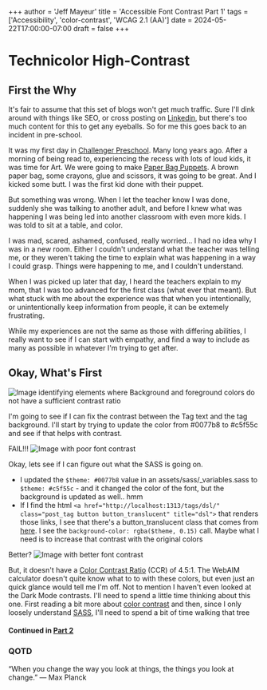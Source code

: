 +++
author = 'Jeff Mayeur'
title = 'Accessible Font Contrast Part 1'
tags = ['Accessibility', 'color-contrast', 'WCAG 2.1 (AA)']
date = 2024-05-22T17:00:00-07:00
draft = false
+++

# Technicolor High-Contrast

## First the Why
It's fair to assume that this set of blogs won't get much traffic. Sure I'll dink around with things like SEO, or cross posting on [Linkedin](https://www.linkedin.com/in/jeff-mayeur/), but there's too much content for this to get any eyeballs. So for me this goes back to an incident in pre-school.

It was my first day in [Challenger Preschool](https://www.yelp.com/biz/challenger-school-saratoga-saratoga). Many long years ago. After a morning of being read to, experiencing the recess with lots of loud kids, it was time for Art. We were going to make [Paper Bag Puppets](https://tinkerlab.com/paper-bag-animal-puppets/). A brown paper bag, some crayons, glue and scissors, it was going to be great. And I kicked some butt. I was the first kid done with their puppet.

But something was wrong. When I let the teacher know I was done, suddenly she was talking to another adult, and before I knew what was happening I was being led into another classroom with even more kids. I was told to sit at a table, and color.

I was mad, scared, ashamed, confused, really worried... I had no idea why I was in a new room. Either I couldn't understand what the teacher was telling me, or they weren't taking the time to explain what was happening in a way I could grasp. Things were happening to me, and I couldn't understand.

When I was picked up later that day, I heard the teachers explain to my mom, that I was too advanced for the first class (what ever that meant). But what stuck with me about the experience was that when you intentionally, or unintentionally keep information from people, it can be extemely frustrating.

While my experiences are not the same as those with differing abilities, I really want to see if I can start with empathy, and find a way to include as many as possible in whatever I'm trying to get after.

## Okay, What's First
![Image identifying elements where Background and foreground colors do not have a sufficient contrast ratio](/images/accessibility-contrast/contrast.png)

I'm going to see if I can fix the contrast between the Tag text and the tag background. I'll start by trying to update the color from #0077b8 to #c5f55c and see if that helps with contrast.

FAIL!!!
![Image with poor font contrast](/images/accessibility-contrast/contrast-fail.png)

Okay, lets see if I can figure out what the SASS is going on.
- I updated the `$theme: #0077b8` value in an assets/sass/_variables.sass to `$theme: #c5f55c` - and it changed the color of the font, but the background is updated as well.. hmm
- If I find the html `<a href="http://localhost:1313/tags/dsl/" class="post_tag button button_translucent" title="dsl">` that renders those links, I see that there's a button_translucent class that comes from [here](https://github.com/chipzoller/hugo-clarity/blob/8412edb369414537eabc4de1ecf6f3b8edf70c50/assets/sass/_components.sass#L188). I see the `background-color: rgba($theme, 0.15)` call. Maybe what I need is to increase that contrast with the original colors

Better?
![Image with better font contrast](/images/accessibility-contrast/contrast-better.png)

But, it doesn't have a [Color Contrast Ratio](https://webaim.org/resources/contrastchecker/) (CCR) of 4.5:1. The WebAIM calculator doesn't quite know what to to with these colors, but even just an quick glance would tell me I'm off. Not to mention I haven't even looked at the Dark Mode contrasts. I'll need to spend a little time thinking about this one. First reading a bit more about [color contrast](https://dequeuniversity.com/rules/axe/4.8/color-contrast) and then, since I only loosely understand [SASS](https://sass-lang.com), I'll need to spend a bit of time walking that tree

#### Continued in [Part 2](/posts/05-2024/accessibile-font-contrast-part-2/)

### QOTD 
“When you change the way you look at things, the things you look at change.”
― Max Planck